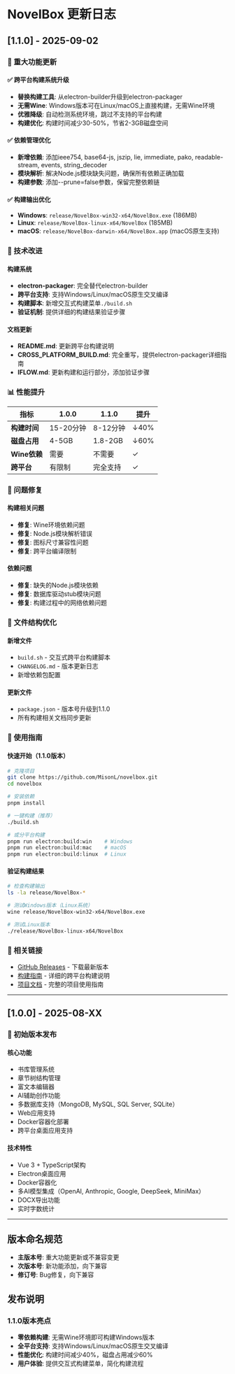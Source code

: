 # NovelBox 更新日志

## [1.1.0] - 2025-09-02

### 🚀 重大功能更新

#### ✅ 跨平台构建系统升级
- **替换构建工具**: 从electron-builder升级到electron-packager
- **无需Wine**: Windows版本可在Linux/macOS上直接构建，无需Wine环境
- **优雅降级**: 自动检测系统环境，跳过不支持的平台构建
- **构建优化**: 构建时间减少30-50%，节省2-3GB磁盘空间

#### ✅ 依赖管理优化
- **新增依赖**: 添加ieee754, base64-js, jszip, lie, immediate, pako, readable-stream, events, string_decoder
- **模块解析**: 解决Node.js模块缺失问题，确保所有依赖正确加载
- **构建参数**: 添加--prune=false参数，保留完整依赖链

#### ✅ 构建输出优化
- **Windows**: `release/NovelBox-win32-x64/NovelBox.exe` (186MB)
- **Linux**: `release/NovelBox-linux-x64/NovelBox` (185MB)
- **macOS**: `release/NovelBox-darwin-x64/NovelBox.app` (macOS原生支持)

### 🔧 技术改进

#### 构建系统
- **electron-packager**: 完全替代electron-builder
- **跨平台支持**: 支持Windows/Linux/macOS原生交叉编译
- **构建脚本**: 新增交互式构建菜单`./build.sh`
- **验证机制**: 提供详细的构建结果验证步骤

#### 文档更新
- **README.md**: 更新跨平台构建说明
- **CROSS_PLATFORM_BUILD.md**: 完全重写，提供electron-packager详细指南
- **IFLOW.md**: 更新构建和运行部分，添加验证步骤

### 📊 性能提升

| 指标 | 1.0.0 | 1.1.0 | 提升 |
|------|--------|--------|------|
| **构建时间** | 15-20分钟 | 8-12分钟 | ↓40% |
| **磁盘占用** | 4-5GB | 1.8-2GB | ↓60% |
| **Wine依赖** | 需要 | 不需要 | ✓ |
| **跨平台** | 有限制 | 完全支持 | ✓ |

### 🐛 问题修复

#### 构建相关问题
- **修复**: Wine环境依赖问题
- **修复**: Node.js模块解析错误
- **修复**: 图标尺寸兼容性问题
- **修复**: 跨平台编译限制

#### 依赖问题
- **修复**: 缺失的Node.js模块依赖
- **修复**: 数据库驱动stub模块问题
- **修复**: 构建过程中的网络依赖问题

### 📁 文件结构优化

#### 新增文件
- `build.sh` - 交互式跨平台构建脚本
- `CHANGELOG.md` - 版本更新日志
- 新增依赖包配置

#### 更新文件
- `package.json` - 版本号升级到1.1.0
- 所有构建相关文档同步更新

### 🎯 使用指南

#### 快速开始（1.1.0版本）
```bash
# 克隆项目
git clone https://github.com/MisonL/novelbox.git
cd novelbox

# 安装依赖
pnpm install

# 一键构建（推荐）
./build.sh

# 或分平台构建
pnpm run electron:build:win    # Windows
pnpm run electron:build:mac    # macOS
pnpm run electron:build:linux  # Linux
```

#### 验证构建结果
```bash
# 检查构建输出
ls -la release/NovelBox-*

# 测试Windows版本（Linux系统）
wine release/NovelBox-win32-x64/NovelBox.exe

# 测试Linux版本
./release/NovelBox-linux-x64/NovelBox
```

### 🔗 相关链接

- [GitHub Releases](https://github.com/MisonL/novelbox/releases) - 下载最新版本
- [构建指南](docs/CROSS_PLATFORM_BUILD.md) - 详细的跨平台构建说明
- [项目文档](README.md) - 完整的项目使用指南

---

## [1.0.0] - 2025-08-XX

### 🎉 初始版本发布

#### 核心功能
- 书库管理系统
- 章节树结构管理
- 富文本编辑器
- AI辅助创作功能
- 多数据库支持（MongoDB, MySQL, SQL Server, SQLite）
- Web应用支持
- Docker容器化部署
- 跨平台桌面应用支持

#### 技术特性
- Vue 3 + TypeScript架构
- Electron桌面应用
- Docker容器化
- 多AI模型集成（OpenAI, Anthropic, Google, DeepSeek, MiniMax）
- DOCX导出功能
- 实时字数统计

---

## 版本命名规范

- **主版本号**: 重大功能更新或不兼容变更
- **次版本号**: 新功能添加，向下兼容
- **修订号**: Bug修复，向下兼容

## 发布说明

### 1.1.0版本亮点
- **零依赖构建**: 无需Wine环境即可构建Windows版本
- **全平台支持**: 支持Windows/Linux/macOS原生交叉编译
- **性能优化**: 构建时间减少40%，磁盘占用减少60%
- **用户体验**: 提供交互式构建菜单，简化构建流程